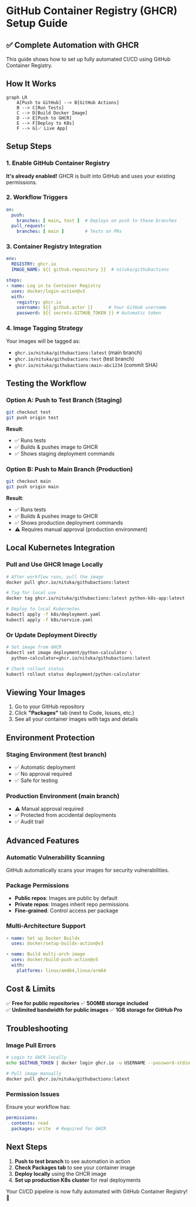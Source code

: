 # GitHub Container Registry (GHCR) Setup Guide

## ✅ Complete Automation with GHCR

This guide shows how to set up fully automated CI/CD using GitHub Container Registry.

## How It Works

```mermaid
graph LR
    A[Push to GitHub] --> B[GitHub Actions]
    B --> C[Run Tests]
    C --> D[Build Docker Image]
    D --> E[Push to GHCR]
    E --> F[Deploy to K8s]
    F --> G[✅ Live App]
```

## Setup Steps

### 1. Enable GitHub Container Registry

**It's already enabled!** GHCR is built into GitHub and uses your existing permissions.

### 2. Workflow Triggers

```yaml
on:
  push:
    branches: [ main, test ]  # Deploys on push to these branches
  pull_request:
    branches: [ main ]        # Tests on PRs
```

### 3. Container Registry Integration

```yaml
env:
  REGISTRY: ghcr.io
  IMAGE_NAME: ${{ github.repository }}  # nituka/githubactions

steps:
- name: Log in to Container Registry
  uses: docker/login-action@v3
  with:
    registry: ghcr.io
    username: ${{ github.actor }}      # Your GitHub username
    password: ${{ secrets.GITHUB_TOKEN }} # Automatic token
```

### 4. Image Tagging Strategy

Your images will be tagged as:
- `ghcr.io/nituka/githubactions:latest` (main branch)
- `ghcr.io/nituka/githubactions:test` (test branch)
- `ghcr.io/nituka/githubactions:main-abc1234` (commit SHA)

## Testing the Workflow

### Option A: Push to Test Branch (Staging)
```bash
git checkout test
git push origin test
```
**Result**: 
- ✅ Runs tests
- ✅ Builds & pushes image to GHCR
- ✅ Shows staging deployment commands

### Option B: Push to Main Branch (Production)
```bash
git checkout main
git push origin main
```
**Result**:
- ✅ Runs tests
- ✅ Builds & pushes image to GHCR  
- ✅ Shows production deployment commands
- ⚠️ Requires manual approval (production environment)

## Local Kubernetes Integration

### Pull and Use GHCR Image Locally
```bash
# After workflow runs, pull the image
docker pull ghcr.io/nituka/githubactions:latest

# Tag for local use
docker tag ghcr.io/nituka/githubactions:latest python-k8s-app:latest

# Deploy to local Kubernetes
kubectl apply -f k8s/deployment.yaml
kubectl apply -f k8s/service.yaml
```

### Or Update Deployment Directly
```bash
# Set image from GHCR
kubectl set image deployment/python-calculator \
  python-calculator=ghcr.io/nituka/githubactions:latest

# Check rollout status
kubectl rollout status deployment/python-calculator
```

## Viewing Your Images

1. Go to your GitHub repository
2. Click **"Packages"** tab (next to Code, Issues, etc.)
3. See all your container images with tags and details

## Environment Protection

### Staging Environment (test branch)
- ✅ Automatic deployment
- ✅ No approval required
- ✅ Safe for testing

### Production Environment (main branch)  
- ⚠️ Manual approval required
- ✅ Protected from accidental deployments
- ✅ Audit trail

## Advanced Features

### Automatic Vulnerability Scanning
GitHub automatically scans your images for security vulnerabilities.

### Package Permissions
- **Public repos**: Images are public by default
- **Private repos**: Images inherit repo permissions
- **Fine-grained**: Control access per package

### Multi-Architecture Support
```yaml
- name: Set up Docker Buildx
  uses: docker/setup-buildx-action@v3

- name: Build multi-arch image
  uses: docker/build-push-action@v5
  with:
    platforms: linux/amd64,linux/arm64
```

## Cost & Limits

✅ **Free for public repositories**
✅ **500MB storage included**  
✅ **Unlimited bandwidth for public images**
✅ **1GB storage for GitHub Pro**

## Troubleshooting

### Image Pull Errors
```bash
# Login to GHCR locally
echo $GITHUB_TOKEN | docker login ghcr.io -u USERNAME --password-stdin

# Pull image manually
docker pull ghcr.io/nituka/githubactions:latest
```

### Permission Issues
Ensure your workflow has:
```yaml
permissions:
  contents: read
  packages: write  # Required for GHCR
```

## Next Steps

1. **Push to test branch** to see automation in action
2. **Check Packages tab** to see your container image
3. **Deploy locally** using the GHCR image
4. **Set up production K8s cluster** for real deployments

Your CI/CD pipeline is now fully automated with GitHub Container Registry! 🚀